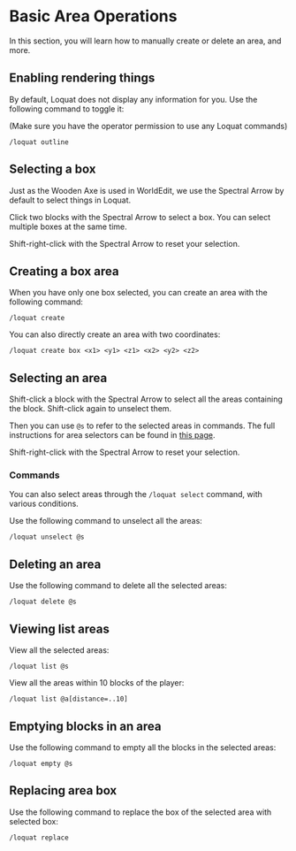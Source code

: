 # Basic Area Operations

In this section, you will learn how to manually create or delete an area, and more.

## Enabling rendering things

By default, Loquat does not display any information for you. Use the following command to toggle it:

(Make sure you have the operator permission to use any Loquat commands)

```
/loquat outline
```

## Selecting a box

Just as the Wooden Axe is used in WorldEdit, we use the Spectral Arrow by default to select things in Loquat.

Click two blocks with the Spectral Arrow to select a box. You can select multiple boxes at the same time.

Shift-right-click with the Spectral Arrow to reset your selection.

## Creating a box area

When you have only one box selected, you can create an area with the following command:

```
/loquat create
```

You can also directly create an area with two coordinates:

```
/loquat create box <x1> <y1> <z1> <x2> <y2> <z2>
```

## Selecting an area

Shift-click a block with the Spectral Arrow to select all the areas containing the block. Shift-click again to unselect
them.

Then you can use `@s` to refer to the selected areas in commands. The full instructions for area selectors can be found
in [this page](area-selectors.md).

Shift-right-click with the Spectral Arrow to reset your selection.

### Commands

You can also select areas through the `/loquat select` command, with various conditions.

Use the following command to unselect all the areas:

```
/loquat unselect @s
```

## Deleting an area

Use the following command to delete all the selected areas:

```
/loquat delete @s
```

## Viewing list areas

View all the selected areas:

```
/loquat list @s
```

View all the areas within 10 blocks of the player:

```
/loquat list @a[distance=..10]
```

## Emptying blocks in an area

Use the following command to empty all the blocks in the selected areas:

```
/loquat empty @s
```

## Replacing area box

Use the following command to replace the box of the selected area with selected box:

```
/loquat replace
```

